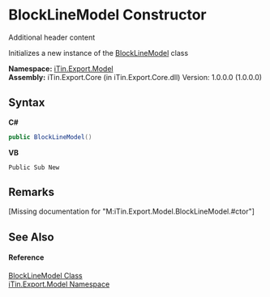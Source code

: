 # BlockLineModel Constructor 
Additional header content 

Initializes a new instance of the <a href="T_iTin_Export_Model_BlockLineModel">BlockLineModel</a> class

**Namespace:**&nbsp;<a href="N_iTin_Export_Model">iTin.Export.Model</a><br />**Assembly:**&nbsp;iTin.Export.Core (in iTin.Export.Core.dll) Version: 1.0.0.0 (1.0.0.0)

## Syntax

**C#**<br />
``` C#
public BlockLineModel()
```

**VB**<br />
``` VB
Public Sub New
```


## Remarks
\[Missing <remarks> documentation for "M:iTin.Export.Model.BlockLineModel.#ctor"\]

## See Also


#### Reference
<a href="T_iTin_Export_Model_BlockLineModel">BlockLineModel Class</a><br /><a href="N_iTin_Export_Model">iTin.Export.Model Namespace</a><br />